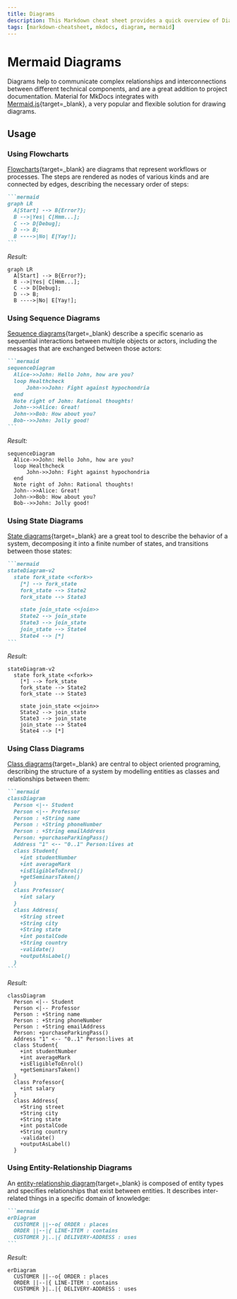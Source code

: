 ```yaml
---
title: Diagrams
description: This Markdown cheat sheet provides a quick overview of Diagrams based on Mermaid.js a very popular and flexible solution for drawing diagrams.
tags: [markdown-cheatsheet, mkdocs, diagram, mermaid]
---
```


# Mermaid Diagrams

Diagrams help to communicate complex relationships and interconnections between
different technical components, and are a great addition to project
documentation. Material for MkDocs integrates with [Mermaid.js][mermaid.js-url]{target=\_blank}, a very
popular and flexible solution for drawing diagrams.

## Usage

### Using Flowcharts

[Flowcharts][flowcharts-url]{target=\_blank} are diagrams that represent workflows or processes. The steps
are rendered as nodes of various kinds and are connected by edges, describing
the necessary order of steps:

````markdown title="Flow chart"
```mermaid
graph LR
  A[Start] --> B{Error?};
  B -->|Yes| C[Hmm...];
  C --> D[Debug];
  D --> B;
  B ---->|No| E[Yay!];
```
````

_Result:_

```mermaid
graph LR
  A[Start] --> B{Error?};
  B -->|Yes| C[Hmm...];
  C --> D[Debug];
  D --> B;
  B ---->|No| E[Yay!];
```

### Using Sequence Diagrams

[Sequence diagrams][sequence-diagrams-url]{target=\_blank} describe a specific scenario as sequential interactions
between multiple objects or actors, including the messages that are exchanged
between those actors:

````markdown title="Sequence diagram"
```mermaid
sequenceDiagram
  Alice->>John: Hello John, how are you?
  loop Healthcheck
      John->>John: Fight against hypochondria
  end
  Note right of John: Rational thoughts!
  John-->>Alice: Great!
  John->>Bob: How about you?
  Bob-->>John: Jolly good!
```
````

_Result:_

```mermaid
sequenceDiagram
  Alice->>John: Hello John, how are you?
  loop Healthcheck
      John->>John: Fight against hypochondria
  end
  Note right of John: Rational thoughts!
  John-->>Alice: Great!
  John->>Bob: How about you?
  Bob-->>John: Jolly good!
```

### Using State Diagrams

[State diagrams][state-diagrams-url]{target=\_blank} are a great tool to describe the behavior of a system,
decomposing it into a finite number of states, and transitions between those
states:

````markdown title="State diagram"
```mermaid
stateDiagram-v2
  state fork_state <<fork>>
    [*] --> fork_state
    fork_state --> State2
    fork_state --> State3

    state join_state <<join>>
    State2 --> join_state
    State3 --> join_state
    join_state --> State4
    State4 --> [*]
```
````

_Result:_

```mermaid
stateDiagram-v2
  state fork_state <<fork>>
    [*] --> fork_state
    fork_state --> State2
    fork_state --> State3

    state join_state <<join>>
    State2 --> join_state
    State3 --> join_state
    join_state --> State4
    State4 --> [*]
```

### Using Class Diagrams

[Class diagrams][class-diagrams-url]{target=\_blank} are central to object oriented programing, describing the
structure of a system by modelling entities as classes and relationships between
them:

````markdown title="Class diagram"
```mermaid
classDiagram
  Person <|-- Student
  Person <|-- Professor
  Person : +String name
  Person : +String phoneNumber
  Person : +String emailAddress
  Person: +purchaseParkingPass()
  Address "1" <-- "0..1" Person:lives at
  class Student{
    +int studentNumber
    +int averageMark
    +isEligibleToEnrol()
    +getSeminarsTaken()
  }
  class Professor{
    +int salary
  }
  class Address{
    +String street
    +String city
    +String state
    +int postalCode
    +String country
    -validate()
    +outputAsLabel()
  }
```
````

_Result:_

```mermaid
classDiagram
  Person <|-- Student
  Person <|-- Professor
  Person : +String name
  Person : +String phoneNumber
  Person : +String emailAddress
  Person: +purchaseParkingPass()
  Address "1" <-- "0..1" Person:lives at
  class Student{
    +int studentNumber
    +int averageMark
    +isEligibleToEnrol()
    +getSeminarsTaken()
  }
  class Professor{
    +int salary
  }
  class Address{
    +String street
    +String city
    +String state
    +int postalCode
    +String country
    -validate()
    +outputAsLabel()
  }
```

### Using Entity-Relationship Diagrams

An [entity-relationship diagram][entity-relationship-diagram-url]{target=\_blank} is composed of entity types and specifies
relationships that exist between entities. It describes inter-related things in
a specific domain of knowledge:

````markdown title="Entity-relationship diagram"
```mermaid
erDiagram
  CUSTOMER ||--o{ ORDER : places
  ORDER ||--|{ LINE-ITEM : contains
  CUSTOMER }|..|{ DELIVERY-ADDRESS : uses
```
````

_Result:_

```mermaid
erDiagram
  CUSTOMER ||--o{ ORDER : places
  ORDER ||--|{ LINE-ITEM : contains
  CUSTOMER }|..|{ DELIVERY-ADDRESS : uses
```

<!-- appendices -->

[mermaid.js-url]: https://mermaid-js.github.io/mermaid/ 'Mermaid.js'
[flowcharts-url]: https://mermaid-js.github.io/mermaid/#/flowchart 'Mermaid.js Flowcharts'
[sequence-diagrams-url]: https://mermaid-js.github.io/mermaid/#/sequenceDiagram 'Mermaid.js Sequence Diagrams'
[state-diagrams-url]: https://mermaid-js.github.io/mermaid/#/stateDiagram 'Mermaid.js State Diagrams'
[class-diagrams-url]: https://mermaid-js.github.io/mermaid/#/classDiagram 'Mermaid.js Class Diagrams'
[entity-relationship-diagram-url]: https://mermaid-js.github.io/mermaid/#/entityRelationshipDiagram 'Mermaid.js Entity-Relationship Diagrams'

<!-- end appendices -->

